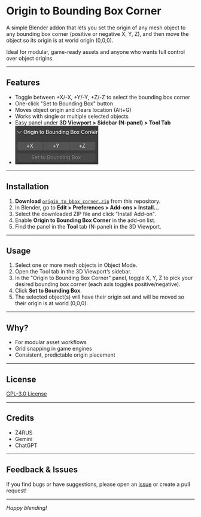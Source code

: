 # Origin to Bounding Box Corner

A simple Blender addon that lets you set the origin of any mesh object to any bounding box corner (positive or negative X, Y, Z), and then move the object so its origin is at world origin (0,0,0).

Ideal for modular, game-ready assets and anyone who wants full control over object origins.

---

## Features

- Toggle between +X/-X, +Y/-Y, +Z/-Z to select the bounding box corner
- One-click "Set to Bounding Box" button
- Moves object origin and clears location (Alt+G)
- Works with single or multiple selected objects
- Easy panel under **3D Viewport > Sidebar (N-panel) > Tool Tab**
- ![Addon screenshot](./screenshot.png)

---

## Installation

1. **Download** [`origin_to_bbox_corner.zip`](./origin_to_bbox_corner.zip) from this repository.
2. In Blender, go to **Edit > Preferences > Add-ons > Install…**
3. Select the downloaded ZIP file and click "Install Add-on".
4. Enable **Origin to Bounding Box Corner** in the add-on list.
5. Find the panel in the **Tool** tab (N-panel) in the 3D Viewport.

---

## Usage

1. Select one or more mesh objects in Object Mode.
2. Open the Tool tab in the 3D Viewport’s sidebar.
3. In the "Origin to Bounding Box Corner" panel, toggle X, Y, Z to pick your desired bounding box corner (each axis toggles positive/negative).
4. Click **Set to Bounding Box**.
5. The selected object(s) will have their origin set and will be moved so their origin is at world (0,0,0).

---

## Why?

- For modular asset workflows
- Grid snapping in game engines
- Consistent, predictable origin placement

---

## License

[GPL-3.0 License](./LICENSE)

---

## Credits

- Z4RUS
- Gemini
- ChatGPT

---

## Feedback & Issues

If you find bugs or have suggestions, please open an [issue](https://github.com/Z4RU5/origin-to-bbox-corner/issues) or create a pull request!

---

*Happy blending!*

